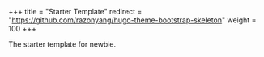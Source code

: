 +++
title = "Starter Template"
redirect = "https://github.com/razonyang/hugo-theme-bootstrap-skeleton"
weight = 100
+++

The starter template for newbie.

